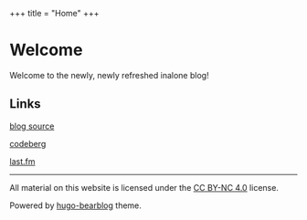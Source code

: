 +++
title = "Home"
+++

# Welcome

Welcome to the newly, newly refreshed inalone blog!

## Links

[blog source](https://github.com/inalone/blog)

[codeberg](https://codeberg.org/inalone)

[last.fm](https://www.last.fm/user/mjghd)

___

All material on this website is licensed under the [CC BY-NC 4.0](https://creativecommons.org/licenses/by-nc/4.0/) license.

Powered by [hugo-bearblog](https://github.com/janraasch/hugo-bearblog) theme.
